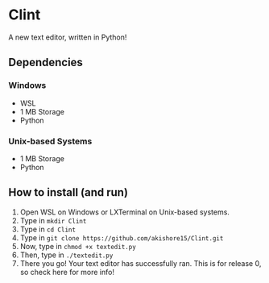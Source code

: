 # Clint
A new text editor, written in Python!
## Dependencies
### Windows
 - WSL
 - 1 MB Storage
 - Python
### Unix-based Systems
- 1 MB Storage
- Python
## How to install (and run)
1. Open WSL on Windows or LXTerminal on Unix-based systems.
2. Type in `mkdir Clint`
3. Type in `cd Clint`
4. Type in `git clone https://github.com/akishore15/Clint.git`
5. Now, type in `chmod +x textedit.py`
6. Then, type in `./textedit.py`
7. There you go! Your text editor has successfully ran. This is for release 0, so check here for more info!
